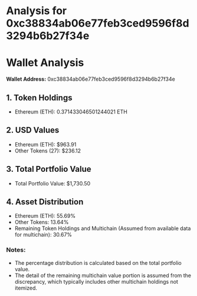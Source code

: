 # Analysis for 0xc38834ab06e77feb3ced9596f8d3294b6b27f34e

# Wallet Analysis

**Wallet Address:** 0xc38834ab06e77feb3ced9596f8d3294b6b27f34e

## 1. Token Holdings

- Ethereum (ETH): 0.371433046501244021 ETH

## 2. USD Values

- Ethereum (ETH): $963.91
- Other Tokens (27): $236.12

## 3. Total Portfolio Value

- Total Portfolio Value: $1,730.50

## 4. Asset Distribution

- Ethereum (ETH): 55.69%
- Other Tokens: 13.64%
- Remaining Token Holdings and Multichain (Assumed from available data for multichain): 30.67%

### Notes:

- The percentage distribution is calculated based on the total portfolio value.
- The detail of the remaining multichain value portion is assumed from the discrepancy, which typically includes other multichain holdings not itemized.

